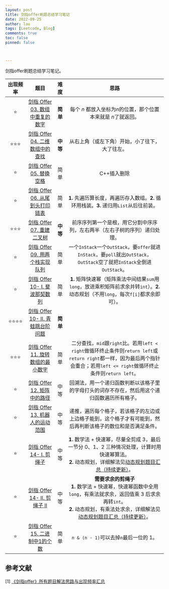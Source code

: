 ```yaml
---
layout: post
title: 剑指offer刷题总结学习笔记
date: 2022-09-25
author: lau
tags: [Leetcode, Blog]
comments: true
toc: false
pinned: false



---
```


剑指offer刷题总结学习笔记。

| **出现频率** |                           **题目**                           | **难度** |                           **思路**                           |
| :----------: | :----------------------------------------------------------: | :------: | :----------------------------------------------------------: |
|      ⭐       | [剑指 Offer 03. 数组中重复的数字](https://leetcode.cn/problems/shu-zu-zhong-zhong-fu-de-shu-zi-lcof/) | **简单** | 每个 $n$ 都放入坐标为$n$的位置，那个位置本来就是 $n$了就返回。 |
|     ⭐⭐⭐      | [剑指 Offer 04. 二维数组中的查找](https://leetcode.cn/problems/er-wei-shu-zu-zhong-de-cha-zhao-lcof/) | **中等** |        从右上角（或左下角）开始，小了往下，大了往左。        |
|      ⭐       | [ 剑指 Offer 05. 替换空格](https://leetcode.cn/problems/ti-huan-kong-ge-lcof/) |   简单   |                         C++插入删除                          |
|      ⭐       | [剑指 Offer 06. 从尾到头打印链表](https://leetcode.cn/problems/cong-wei-dao-tou-da-yin-lian-biao-lcof/) |   简单   | **1.** 先遍历算长度，再遍历存入数组。**2.** 循环用栈装。**3.** 递归用`List`从后往前装。 |
|     ⭐⭐⭐      | [剑指 Offer 07. 重建二叉树](https://leetcode.cn/problems/zhong-jian-er-cha-shu-lcof/) | **中等** | 前序序列第一个是根，用它分割中序序列，左右两半（左右子树的序列）递归处理。 |
|      ⭐       | [剑指 Offer 09. 用两个栈实现队列](https://leetcode.cn/problems/yong-liang-ge-zhan-shi-xian-dui-lie-lcof/) |   简单   | 一个`InStack`一个`OutStack`，要`offer`就进`InStack`，要`poll`就出`OutStack`，`OutStack`空了就把`InStack`全倒进`OutStack`。 |
|      ⭐       | [ 剑指 Offer 10- I. 斐波那契数列](https://leetcode.cn/problems/fei-bo-na-qi-shu-lie-lcof/) |   简单   | **1.** 矩阵快速幂（矩阵乘法中间结果`sum`用`long`，放进乘积矩阵前求余并转`int`）。**2.** 动态规划（不用`long`，每次`f[i]`都求余即可）。 |
|     ⭐⭐⭐⭐     | [剑指 Offer 10- II. 青蛙跳台阶问题](https://leetcode.cn/problems/qing-wa-tiao-tai-jie-wen-ti-lcof/) | **简单** |                                                              |
|     ⭐⭐⭐      | [剑指 Offer 11. 旋转数组的最小数字](https://leetcode.cn/problems/xuan-zhuan-shu-zu-de-zui-xiao-shu-zi-lcof/) |   简单   | 二分查找，`mid`跟`right`比。若用`left < right`做循环终止条件则`return left`或`return right`都一样，因为最后两个指针会重合；若用`left <= right`做循环终止条件则`return left`。 |
|      ⭐       | [剑指 Offer 12. 矩阵中的路径](https://leetcode.cn/problems/ju-zhen-zhong-de-lu-jing-lcof/) |   中等   | 回溯法，用一个递归函数判断以该格子里的字母打头的词存不存在，然后用这个递归函数遍历所有格子。 |
|      ⭐       | [剑指 Offer 13. 机器人的运动范围](https://leetcode.cn/problems/ji-qi-ren-de-yun-dong-fan-wei-lcof/) |   中等   | 递推，遍历每个格子，若该格子的左边或上边格子能到，这个格子才有可能到，然后再判断该格子的数位和是否满足条件。 |
|      ⭐       | [剑指 Offer 14- I. 剪绳子](https://leetcode.cn/problems/jian-sheng-zi-lcof/) |   中等   | **1.** 数学法 + 快速幂，尽量全剪成 3，最后一节分 0、1、2 三种情况处理，计算时用快速幂算法。<br/>**2.** 动态规划，详细解法见[动态规划题目汇总（持续更新）](https://blog.csdn.net/weixin_43954951/article/details/124955963?spm=1001.2014.3001.5501)。 |
|      ⭐       | [ 剑指 Offer 14- II. 剪绳子 II](https://leetcode.cn/problems/jian-sheng-zi-ii-lcof/) |   中等   | **需要求余的剪绳子**<br/>**1.** 数学法 + 快速幂，快速幂函数中全用`long`，有乘法就求余，返回值乘 3 后求余再转`int`。<br/>**2.** 动态规划，有乘法处求余，详细解法见[动态规划题目汇总（持续更新）](https://blog.csdn.net/weixin_43954951/article/details/124955963?spm=1001.2014.3001.5501)。 |
|      ⭐       | [剑指 Offer 15. 二进制中1的个数](https://leetcode.cn/problems/er-jin-zhi-zhong-1de-ge-shu-lcof/) |   简单   |            `n & (n - 1)`可以去掉`n`最后一位的 1。            |

## 参考文献

[1] [《剑指offer》所有题目解法思路与出现频率汇总](https://blog.csdn.net/weixin_43954951/article/details/125821879?spm=1001.2101.3001.6650.4&utm_medium=distribute.pc_relevant.none-task-blog-2%7Edefault%7EBlogCommendFromBaidu%7ERate-4-125821879-blog-109862706.t0_edu_mix&depth_1-utm_source=distribute.pc_relevant.none-task-blog-2%7Edefault%7EBlogCommendFromBaidu%7ERate-4-125821879-blog-109862706.t0_edu_mix&utm_relevant_index=5)

